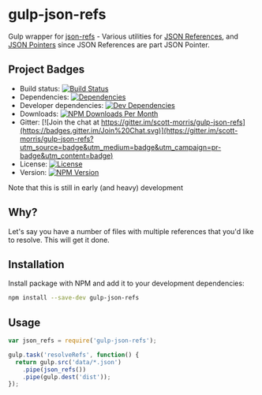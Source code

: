 # gulp-json-refs

Gulp wrapper for [json-refs] - Various utilities for [JSON References][json-reference-draft-spec], and [JSON Pointers][json-pointer-spec] since JSON
References are part JSON Pointer.

## Project Badges

* Build status: [![Build Status](https://travis-ci.org/scott-morris/gulp-json-refs.svg)](https://travis-ci.org/scott-morris/gulp-json-refs)
* Dependencies: [![Dependencies](https://david-dm.org/scott-morris/gulp-json-refs.svg)](https://david-dm.org/scott-morris/gulp-json-refs)
* Developer dependencies: [![Dev Dependencies](https://david-dm.org/scott-morris/gulp-json-refs/dev-status.svg)](https://david-dm.org/scott-morris/gulp-json-refs#info=devDependencies&view=table)
* Downloads: [![NPM Downloads Per Month](http://img.shields.io/npm/dm/gulp-json-refs.svg)](https://www.npmjs.org/package/gulp-json-refs)
* Gitter: [![Join the chat at https://gitter.im/scott-morris/gulp-json-refs](https://badges.gitter.im/Join%20Chat.svg)](https://gitter.im/scott-morris/gulp-json-refs?utm_source=badge&utm_medium=badge&utm_campaign=pr-badge&utm_content=badge)
* License: [![License](http://img.shields.io/npm/l/gulp-json-refs.svg)](https://github.com/scott-morris/gulp-json-refs/blob/master/LICENSE)
* Version: [![NPM Version](http://img.shields.io/npm/v/gulp-json-refs.svg)](https://www.npmjs.org/package/gulp-json-refs)

Note that this is still in early (and heavy) development

## Why?

Let's say you have a number of files with multiple references that you'd like to resolve. This will get it done.

## Installation

Install package with NPM and add it to your development dependencies:

```bash
npm install --save-dev gulp-json-refs
```

## Usage

```javascript
var json_refs = require('gulp-json-refs');

gulp.task('resolveRefs', function() {
  return gulp.src('data/*.json')
    .pipe(json_refs())
    .pipe(gulp.dest('dist'));
});
```

[bower]: http://bower.io/
[npm]: https://www.npmjs.com/
[json-refs]: https://github.com/whitlockjc/json-refs
[json-reference-draft-spec]: http://tools.ietf.org/html/draft-pbryan-zyp-json-ref-03
[json-pointer-spec]: http://tools.ietf.org/html/rfc6901
[path-loader]: https://github.com/whitlockjc/path-loader